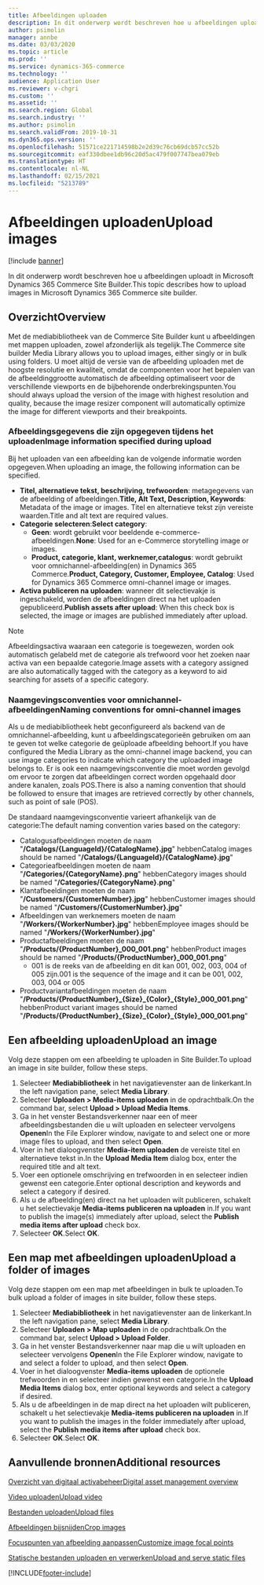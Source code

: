 ```yaml
---
title: Afbeeldingen uploaden
description: In dit onderwerp wordt beschreven hoe u afbeeldingen uploadt in Microsoft Dynamics 365 Commerce Site Builder.
author: psimolin
manager: annbe
ms.date: 03/03/2020
ms.topic: article
ms.prod: ''
ms.service: dynamics-365-commerce
ms.technology: ''
audience: Application User
ms.reviewer: v-chgri
ms.custom: ''
ms.assetid: ''
ms.search.region: Global
ms.search.industry: ''
ms.author: psimolin
ms.search.validFrom: 2019-10-31
ms.dyn365.ops.version: ''
ms.openlocfilehash: 51571ce221714598b2e2d39c76cb69dcb57cc52b
ms.sourcegitcommit: eaf330dbee1db96c20d5ac479f007747bea079eb
ms.translationtype: HT
ms.contentlocale: nl-NL
ms.lasthandoff: 02/15/2021
ms.locfileid: "5213789"
---
```

# <a name="upload-images"></a><span data-ttu-id="7a12d-103">Afbeeldingen uploaden</span><span class="sxs-lookup"><span data-stu-id="7a12d-103">Upload images</span></span>

[!include [banner](includes/banner.md)]

<span data-ttu-id="7a12d-104">In dit onderwerp wordt beschreven hoe u afbeeldingen uploadt in Microsoft Dynamics 365 Commerce Site Builder.</span><span class="sxs-lookup"><span data-stu-id="7a12d-104">This topic describes how to upload images in Microsoft Dynamics 365 Commerce site builder.</span></span>

## <a name="overview"></a><span data-ttu-id="7a12d-105">Overzicht</span><span class="sxs-lookup"><span data-stu-id="7a12d-105">Overview</span></span>

<span data-ttu-id="7a12d-106">Met de mediabibliotheek van de Commerce Site Builder kunt u afbeeldingen met mappen uploaden, zowel afzonderlijk als tegelijk.</span><span class="sxs-lookup"><span data-stu-id="7a12d-106">The Commerce site builder Media Library allows you to upload images, either singly or in bulk using folders.</span></span> <span data-ttu-id="7a12d-107">U moet altijd de versie van de afbeelding uploaden met de hoogste resolutie en kwaliteit, omdat de componenten voor het bepalen van de afbeeldinggrootte automatisch de afbeelding optimaliseert voor de verschillende viewports en de bijbehorende onderbrekingspunten.</span><span class="sxs-lookup"><span data-stu-id="7a12d-107">You should always upload the version of the image with highest resolution and quality, because the image resizer component will automatically optimize the image for different viewports and their breakpoints.</span></span>

### <a name="image-information-specified-during-upload"></a><span data-ttu-id="7a12d-108">Afbeeldingsgegevens die zijn opgegeven tijdens het uploaden</span><span class="sxs-lookup"><span data-stu-id="7a12d-108">Image information specified during upload</span></span>

<span data-ttu-id="7a12d-109">Bij het uploaden van een afbeelding kan de volgende informatie worden opgegeven.</span><span class="sxs-lookup"><span data-stu-id="7a12d-109">When uploading an image, the following information can be specified.</span></span>

- <span data-ttu-id="7a12d-110">**Titel, alternatieve tekst, beschrijving, trefwoorden**: metagegevens van de afbeelding of afbeeldingen.</span><span class="sxs-lookup"><span data-stu-id="7a12d-110">**Title, Alt Text, Description, Keywords**: Metadata of the image or images.</span></span> <span data-ttu-id="7a12d-111">Titel en alternatieve tekst zijn vereiste waarden.</span><span class="sxs-lookup"><span data-stu-id="7a12d-111">Title and alt text are required values.</span></span>
- <span data-ttu-id="7a12d-112">**Categorie selecteren**:</span><span class="sxs-lookup"><span data-stu-id="7a12d-112">**Select category**:</span></span>
    - <span data-ttu-id="7a12d-113">**Geen**: wordt gebruikt voor beeldende e-commerce-afbeeldingen.</span><span class="sxs-lookup"><span data-stu-id="7a12d-113">**None**: Used for an e-Commerce storytelling image or images.</span></span>
    - <span data-ttu-id="7a12d-114">**Product, categorie, klant, werknemer,catalogus**: wordt gebruikt voor omnichannel-afbeelding(en) in Dynamics 365 Commerce.</span><span class="sxs-lookup"><span data-stu-id="7a12d-114">**Product, Category, Customer, Employee, Catalog**: Used for Dynamics 365 Commerce omni-channel image or images.</span></span>
- <span data-ttu-id="7a12d-115">**Activa publiceren na uploaden**: wanneer dit selectievakje is ingeschakeld, worden de afbeeldingen direct na het uploaden gepubliceerd.</span><span class="sxs-lookup"><span data-stu-id="7a12d-115">**Publish assets after upload**: When this check box is selected, the image or images are published immediately after upload.</span></span>

> [!NOTE]
> <span data-ttu-id="7a12d-116">Afbeeldingsactiva waaraan een categorie is toegewezen, worden ook automatisch gelabeld met de categorie als trefwoord voor het zoeken naar activa van een bepaalde categorie.</span><span class="sxs-lookup"><span data-stu-id="7a12d-116">Image assets with a category assigned are also automatically tagged with the category as a keyword to aid searching for assets of a specific category.</span></span>

### <a name="naming-conventions-for-omni-channel-images"></a><span data-ttu-id="7a12d-117">Naamgevingsconventies voor omnichannel-afbeeldingen</span><span class="sxs-lookup"><span data-stu-id="7a12d-117">Naming conventions for omni-channel images</span></span> 

<span data-ttu-id="7a12d-118">Als u de mediabibliotheek hebt geconfigureerd als backend van de omnichannel-afbeelding, kunt u afbeeldingscategorieën gebruiken om aan te geven tot welke categorie de geüploade afbeelding behoort.</span><span class="sxs-lookup"><span data-stu-id="7a12d-118">If you have configured the Media Library as the omni-channel image backend, you can use image categories to indicate which category the uploaded image belongs to.</span></span> <span data-ttu-id="7a12d-119">Er is ook een naamgevingsconventie die moet worden gevolgd om ervoor te zorgen dat afbeeldingen correct worden opgehaald door andere kanalen, zoals POS.</span><span class="sxs-lookup"><span data-stu-id="7a12d-119">There is also a naming convention that should be followed to ensure that images are retrieved correctly by other channels, such as point of sale (POS).</span></span>

<span data-ttu-id="7a12d-120">De standaard naamgevingsconventie varieert afhankelijk van de categorie:</span><span class="sxs-lookup"><span data-stu-id="7a12d-120">The default naming convention varies based on the category:</span></span>
- <span data-ttu-id="7a12d-121">Catalogusafbeeldingen moeten de naam "**/Catalogs/\{LanguageId\}/\{CatalogName\}.jpg**" hebben</span><span class="sxs-lookup"><span data-stu-id="7a12d-121">Catalog images should be named "**/Catalogs/\{LanguageId\}/\{CatalogName\}.jpg**"</span></span>
- <span data-ttu-id="7a12d-122">Categorieafbeeldingen moeten de naam "**/Categories/\{CategoryName\}.png**" hebben</span><span class="sxs-lookup"><span data-stu-id="7a12d-122">Category images should be named "**/Categories/\{CategoryName\}.png**"</span></span>
- <span data-ttu-id="7a12d-123">Klantafbeeldingen moeten de naam "**/Customers/\{CustomerNumber\}.jpg**" hebben</span><span class="sxs-lookup"><span data-stu-id="7a12d-123">Customer images should be named "**/Customers/\{CustomerNumber\}.jpg**"</span></span>
- <span data-ttu-id="7a12d-124">Afbeeldingen van werknemers moeten de naam "**/Workers/\{WorkerNumber\}.jpg**" hebben</span><span class="sxs-lookup"><span data-stu-id="7a12d-124">Employee images should be named "**/Workers/\{WorkerNumber\}.jpg**"</span></span>
- <span data-ttu-id="7a12d-125">Productafbeeldingen moeten de naam "**/Products/\{ProductNumber\}_000_001.png**" hebben</span><span class="sxs-lookup"><span data-stu-id="7a12d-125">Product images should be named "**/Products/\{ProductNumber\}_000_001.png**"</span></span>
    - <span data-ttu-id="7a12d-126">001 is de reeks van de afbeelding en dit kan 001, 002, 003, 004 of 005 zijn.</span><span class="sxs-lookup"><span data-stu-id="7a12d-126">001 is the sequence of the image and it can be 001, 002, 003, 004 or 005</span></span>
- <span data-ttu-id="7a12d-127">Productvariantafbeeldingen moeten de naam "**/Products/\{ProductNumber\}\_\{Size\}\_\{Color\}\_\{Style\}\_000_001.png**" hebben</span><span class="sxs-lookup"><span data-stu-id="7a12d-127">Product variant images should be named "**/Products/\{ProductNumber\}\_\{Size\}\_\{Color\}\_\{Style\}\_000_001.png**"</span></span>

## <a name="upload-an-image"></a><span data-ttu-id="7a12d-128">Een afbeelding uploaden</span><span class="sxs-lookup"><span data-stu-id="7a12d-128">Upload an image</span></span>

<span data-ttu-id="7a12d-129">Volg deze stappen om een afbeelding te uploaden in Site Builder.</span><span class="sxs-lookup"><span data-stu-id="7a12d-129">To upload an image in site builder, follow these steps.</span></span>

1. <span data-ttu-id="7a12d-130">Selecteer **Mediabibliotheek** in het navigatievenster aan de linkerkant.</span><span class="sxs-lookup"><span data-stu-id="7a12d-130">In the left navigation pane, select **Media Library**.</span></span>
1. <span data-ttu-id="7a12d-131">Selecteer **Uploaden \> Media-items uploaden** in de opdrachtbalk.</span><span class="sxs-lookup"><span data-stu-id="7a12d-131">On the command bar, select **Upload \> Upload Media Items**.</span></span>
1. <span data-ttu-id="7a12d-132">Ga in het venster Bestandsverkenner naar een of meer afbeeldingsbestanden die u wilt uploaden en selecteer vervolgens **Openen**</span><span class="sxs-lookup"><span data-stu-id="7a12d-132">In the File Explorer window, navigate to and select one or more image files to upload, and then select **Open**.</span></span>
1. <span data-ttu-id="7a12d-133">Voer in het dialoogvenster **Media-item uploaden** de vereiste titel en alternatieve tekst in.</span><span class="sxs-lookup"><span data-stu-id="7a12d-133">In the **Upload Media Item** dialog box, enter the required title and alt text.</span></span>
1. <span data-ttu-id="7a12d-134">Voer een optionele omschrijving en trefwoorden in en selecteer indien gewenst een categorie.</span><span class="sxs-lookup"><span data-stu-id="7a12d-134">Enter optional description and keywords and select a category if desired.</span></span> 
1. <span data-ttu-id="7a12d-135">Als u de afbeelding(en) direct na het uploaden wilt publiceren, schakelt u het selectievakje **Media-items publiceren na uploaden** in.</span><span class="sxs-lookup"><span data-stu-id="7a12d-135">If you want to publish the image(s) immediately after upload, select the **Publish media items after upload** check box.</span></span>
1. <span data-ttu-id="7a12d-136">Selecteer **OK**.</span><span class="sxs-lookup"><span data-stu-id="7a12d-136">Select **OK**.</span></span>

## <a name="upload-a-folder-of-images"></a><span data-ttu-id="7a12d-137">Een map met afbeeldingen uploaden</span><span class="sxs-lookup"><span data-stu-id="7a12d-137">Upload a folder of images</span></span>

<span data-ttu-id="7a12d-138">Volg deze stappen om een map met afbeeldingen in bulk te uploaden.</span><span class="sxs-lookup"><span data-stu-id="7a12d-138">To bulk upload a folder of images in site builder, follow these steps.</span></span>

1. <span data-ttu-id="7a12d-139">Selecteer **Mediabibliotheek** in het navigatievenster aan de linkerkant.</span><span class="sxs-lookup"><span data-stu-id="7a12d-139">In the left navigation pane, select **Media Library**.</span></span>
1. <span data-ttu-id="7a12d-140">Selecteer **Uploaden \> Map uploaden** in de opdrachtbalk.</span><span class="sxs-lookup"><span data-stu-id="7a12d-140">On the command bar, select **Upload \> Upload Folder**.</span></span>
1. <span data-ttu-id="7a12d-141">Ga in het venster Bestandsverkenner naar map die u wilt uploaden en selecteer vervolgens **Openen**</span><span class="sxs-lookup"><span data-stu-id="7a12d-141">In the File Explorer window, navigate to and select a folder to upload, and then select **Open**.</span></span>
1. <span data-ttu-id="7a12d-142">Voer in het dialoogvenster **Media-items uploaden** de optionele trefwoorden in en selecteer indien gewenst een categorie.</span><span class="sxs-lookup"><span data-stu-id="7a12d-142">In the **Upload Media Items** dialog box, enter optional keywords and select a category if desired.</span></span> 
1. <span data-ttu-id="7a12d-143">Als u de afbeeldingen in de map direct na het uploaden wilt publiceren, schakelt u het selectievakje **Media-items publiceren na uploaden** in.</span><span class="sxs-lookup"><span data-stu-id="7a12d-143">If you want to publish the images in the folder immediately after upload, select the **Publish media items after upload** check box.</span></span>
1. <span data-ttu-id="7a12d-144">Selecteer **OK**.</span><span class="sxs-lookup"><span data-stu-id="7a12d-144">Select **OK**.</span></span>

## <a name="additional-resources"></a><span data-ttu-id="7a12d-145">Aanvullende bronnen</span><span class="sxs-lookup"><span data-stu-id="7a12d-145">Additional resources</span></span>

[<span data-ttu-id="7a12d-146">Overzicht van digitaal activabeheer</span><span class="sxs-lookup"><span data-stu-id="7a12d-146">Digital asset management overview</span></span>](dam-overview.md)

[<span data-ttu-id="7a12d-147">Video uploaden</span><span class="sxs-lookup"><span data-stu-id="7a12d-147">Upload video</span></span>](dam-upload-video.md)

[<span data-ttu-id="7a12d-148">Bestanden uploaden</span><span class="sxs-lookup"><span data-stu-id="7a12d-148">Upload files</span></span>](dam-upload-files.md)

[<span data-ttu-id="7a12d-149">Afbeeldingen bijsnijden</span><span class="sxs-lookup"><span data-stu-id="7a12d-149">Crop images</span></span>](dam-crop-images.md)

[<span data-ttu-id="7a12d-150">Focuspunten van afbeelding aanpassen</span><span class="sxs-lookup"><span data-stu-id="7a12d-150">Customize image focal points</span></span>](dam-custom-focal-point.md)

[<span data-ttu-id="7a12d-151">Statische bestanden uploaden en verwerken</span><span class="sxs-lookup"><span data-stu-id="7a12d-151">Upload and serve static files</span></span>](upload-serve-static-files.md)


[!INCLUDE[footer-include](../includes/footer-banner.md)]